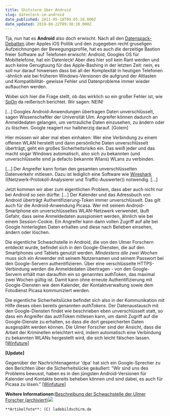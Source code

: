```yaml
---
title: Shitstorm über Android
slug: datenleck-im-android
date_published: 2011-05-18T09:05:28.000Z
date_updated: 2018-08-22T09:38:38.000Z
---
```


Tja, nun hat es **Android** also doch erwischt. Nach all den [Datenspack-Debatten](__GHOST_URL__/apple-und-die-gps-daten/) über Apples iOS Politik und den zugegeben recht gruseligen Aufzeichnungen der Bewegungsprofile, hat es auch die derzeitige Bastion freier Software auf Telefonen erwischt: Android, Googles OS für Mobiltelefone, hat ein Datenleck! Aber dies hier soll kein Rant werden und auch keine Genugtuung für das Apple-Bashing in der letzten Zeit: nein, es soll nur darauf hinweisen dass bei all der Komplexität in heutigen Telefonen -ähnlich wie bei früheren Windows-Versionen die aufgrund der Altlasten und Kompatibilität- gewisse Fehler und Datenprobleme immer wieder auftauchen werden.

Wobei sich hier die Frage stellt, ob das wirklich so ein großer Fehler ist, wie [SpOn](http://www.spiegel.de/netzwelt/gadgets/0,1518,763288,00.html) da reißerisch berichtet. Wir sagen: NEIN!

[...] Googles Android-Anwendungen übertragen Daten unverschlüsselt, sagen Wissenschaftler der Universität Ulm. Angreifer können dadurch an Anmeldedaten gelangen, um vertrauliche Daten einzusehen, zu ändern oder zu löschen. Google reagiert nur halbherzig darauf. [Golem]

Hier müssen wir aber mal eben einhaken: Wer eine Verbindung zu einem offenen WLAN herstellt und dann persönliche  Daten unverschlüsselt überträgt, geht ein großes Sicherheitsrisiko ein. Das weiß jeder und das macht sogar Windows automatisch, also sich zu bekannten (und unverschlüsselte sind ja defacto bekannte Wlans) WLans zu verbinden.

[...] Der Angreifer kann fortan den gesamten unverschlüsselten Datenverkehr  mitlesen. Dazu ist lediglich eine Software wie [Wireshark](http://www.wireshark.org/) ((Netzwerk-Protokoll-Analysierer und Traffic-Auswerter)) notwendig. [...]

Jetzt kommen wir aber zum eigentlichen Problem, dass aber auch nicht nur bei Android so sein dürfte: [...] Der Kalender und das Adressbuch von Android überträgt Authentifizierung-Token immer unverschlüsselt. Das gilt auch für die Android-Anwendung Picasa. Wer mit seinem Android-Smartphone ein unverschlüsseltes WLAN-Netzwerk verwendet, läuft Gefahr, dass seine Anmeldedaten ausspioniert werden, ähnlich wie bei einem Session-Cookie. Ein Angreifer kann dann vollen Zugriff auf alle bei Google hinterlegten Daten erhalten und diese nach Belieben einsehen, ändern oder löschen.

Die eigentliche Schwachstelle in Android, die von den Ulmer Forschern  entdeckt wurde, befindet sich in den Google-Diensten, die auf den  Smartphones und Tablets genutzt werden. *Mindestens alle zwei Wochen* muss  sich ein Anwender mit seinem Nutzernamen und seinem Passwort bei den  Google-Servern authentifizieren. Über eine verschlüsselte  HTTPS-Verbindung werden die Anmeldedaten übertragen - von den  Google-Servern erhält man daraufhin ein so genanntes authToken, das  maximal zwei Wochen gültig ist. Damit kann ohne erneute  Authentifizierung mit Google-Diensten wie dem Kalender, der  Kontaktverwaltung sowie dem Fotodienst Picasa kommuniziert werden.

Die eigentliche Sicherheitslücke befindet sich also in der Kommunikation mit  Hilfe dieses oben bereits genannten *authTokens*. Der Datenaustausch mit den Google-Diensten findet wie beschrieben eben  unverschlüsselt statt, so dass ein Angreifer das authToken mitlesen  kann, um damit Zugriff auf die Google-Dienste zu erhalten, so dass die  dort gespeicherten Daten ausgespäht werden können. Die Ulmer Forscher  sind der Ansicht, dass die Arbeit der Kriminellen erleichtert wird,  indem automatisch eine Verbindung zu bekannten WLANs hergestellt wird,  die sich leicht fälschen lassen. [[Winfuture](http://winfuture.mobi/news/63266)]

**[Update]**

Gegenüber der Nachrichtenagentur 'dpa' hat sich ein Google-Sprecher zu  den Berichten über die Sicherheitslücke geäußert: "Wir sind uns des  Problems bewusst, haben es in den jüngsten Android-Versionen für  Kalender und Kontakte bereits beheben können und sind dabei, es auch für  Picasa zu lösen."  [[Winfuture](http://winfuture.mobi/news/63266)]

**Weitere Informationen:**[Beschreibung der Schwachstelle der Ulmer Forscher (archiviert)](http://web.archive.org/web/20110520001656/http://www.uni-ulm.de:80/en/in/mi/staff/koenings/catching-authtokens.html)![](//vg06.met.vgwort.de/na/de2ff7fac6de4fd6a3aac8d70b99ff2d)

`**Artikelfoto**: (C) ladebildschirm.de`
